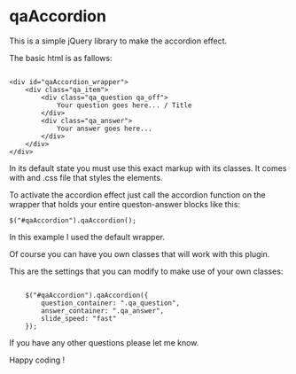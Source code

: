 qaAccordion
===========

This is a simple jQuery library to make the accordion effect.

The basic html is as fallows:

<pre><code>
&lt;div id="qaAccordion_wrapper"&gt;
	&lt;div class="qa_item"&gt;
		&lt;div class="qa_question qa_off"&gt;
			Your question goes here... / Title
		&lt;/div&gt;
		&lt;div class="qa_answer"&gt;
			Your answer goes here...
		&lt;/div&gt;
	&lt;/div&gt;
&lt;/div&gt;
</code></pre>

In its default state you must use this exact markup with its classes.
It comes with and .css file that styles the elements.

To activate the accordion effect just call the accordion function on the wrapper that holds your entire queston-answer blocks like this:

<code>$("#qaAccordion").qaAccordion();</code>

In this example I used the default wrapper.

Of course you can have you own classes that will work with this plugin.

This are the settings that you can modify to make use of your own classes:

<pre><code>
	$("#qaAccordion").qaAccordion({
		question_container: ".qa_question",
		answer_container: ".qa_answer",
		slide_speed: "fast"
	});
</code></pre>

If you have any other questions please let me know.

Happy coding !
